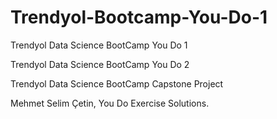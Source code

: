 # Trendyol-Bootcamp-You-Do-1
Trendyol Data Science BootCamp You Do 1

Trendyol Data Science BootCamp You Do 2 

Trendyol Data Science BootCamp Capstone Project 

Mehmet Selim Çetin, You Do Exercise Solutions.
